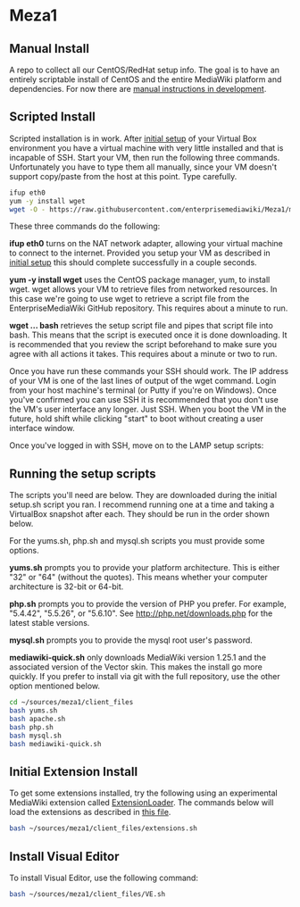 # Meza1

## Manual Install
A repo to collect all our CentOS/RedHat setup info. The goal is to have an entirely scriptable install of CentOS and the entire MediaWiki platform and dependencies. For now there are [manual instructions in development](manual/README.md).

## Scripted Install
Scripted installation is in work. After [initial setup](manual/1.0-SettingUpVirtualBox.md) of your Virtual Box environment you have a virtual machine with very little installed and that is incapable of SSH. Start your VM, then run the following three commands. Unfortunately you have to type them all manually, since your VM doesn't support copy/paste from the host at this point. Type carefully.

```bash
ifup eth0
yum -y install wget
wget -O - https://raw.githubusercontent.com/enterprisemediawiki/Meza1/master/setup.sh | bash
```

These three commands do the following:

**ifup eth0** turns on the NAT network adapter, allowing your virtual machine to connect to the internet. Provided you setup your VM as described in [initial setup](manual/1.0-SettingUpVirtualBox.md) this should complete successfully in a couple seconds.

**yum -y install wget** uses the CentOS package manager, yum, to install wget. wget allows your VM to retrieve files from networked resources. In this case we're going to use wget to retrieve a script file from the EnterpriseMediaWiki GitHub repository. This requires about a minute to run.

**wget ... bash** retrieves the setup script file and pipes that script file into bash. This means that the script is executed once it is done downloading. It is recommended that you review the script beforehand to make sure you agree with all actions it takes. This requires about a minute or two to run.

Once you have run these commands your SSH should work. The IP address of your VM is one of the last lines of output of the wget command. Login from your host machine's terminal (or Putty if you're on Windows). Once you've confirmed you can use SSH it is recommended that you don't use the VM's user interface any longer. Just SSH. When you boot the VM in the future, hold shift while clicking "start" to boot without creating a user interface window.

Once you've logged in with SSH, move on to the LAMP setup scripts:

## Running the setup scripts

The scripts you'll need are below. They are downloaded during the initial setup.sh script you ran. I recommend running one at a time and taking a VirtualBox snapshot after each. They should be run in the order shown below.

For the yums.sh, php.sh and mysql.sh scripts you must provide some options.

**yums.sh** prompts you to provide your platform architecture. This is either "32" or "64" (without the quotes). This means whether your computer architecture is 32-bit or 64-bit.

**php.sh** prompts you to provide the version of PHP you prefer. For example, "5.4.42", "5.5.26", or "5.6.10". See http://php.net/downloads.php for the latest stable versions.

**mysql.sh** prompts you to provide the mysql root user's password.

**mediawiki-quick.sh** only downloads MediaWiki version 1.25.1 and the associated version of the Vector skin. This makes the install go more quickly. If you prefer to install via git with the full repository, use the other option mentioned below.

```bash
cd ~/sources/meza1/client_files
bash yums.sh
bash apache.sh
bash php.sh
bash mysql.sh
bash mediawiki-quick.sh
```


## Initial Extension Install
To get some extensions installed, try the following using an experimental MediaWiki extension called [ExtensionLoader](https://github.com/jamesmontalvo3/ExtensionLoader). The commands below will load the extensions as described in [this file](https://github.com/jamesmontalvo3/ExtensionLoader/blob/master/ExtensionSettings.mod.php).

```bash
bash ~/sources/meza1/client_files/extensions.sh
```

## Install Visual Editor
To install Visual Editor, use the following command:

```bash
bash ~/sources/meza1/client_files/VE.sh
```
